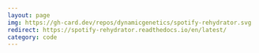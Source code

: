 ```yaml
---
layout: page
img: https://gh-card.dev/repos/dynamicgenetics/spotify-rehydrator.svg
redirect: https://spotify-rehydrator.readthedocs.io/en/latest/
category: code
---
```

